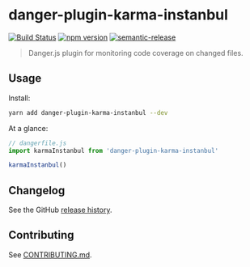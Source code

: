 # danger-plugin-karma-instanbul

[![Build Status](https://travis-ci.org/DarcyRayner/danger-plugin-karma-instanbul.svg?branch=master)](https://travis-ci.org/DarcyRayner/danger-plugin-karma-instanbul)
[![npm version](https://badge.fury.io/js/danger-plugin-karma-instanbul.svg)](https://badge.fury.io/js/danger-plugin-karma-instanbul)
[![semantic-release](https://img.shields.io/badge/%20%20%F0%9F%93%A6%F0%9F%9A%80-semantic--release-e10079.svg)](https://github.com/semantic-release/semantic-release)

> Danger.js plugin for monitoring code coverage on changed files.

## Usage

Install:

```sh
yarn add danger-plugin-karma-instanbul --dev
```

At a glance:

```js
// dangerfile.js
import karmaInstanbul from 'danger-plugin-karma-instanbul'

karmaInstanbul()
```
## Changelog

See the GitHub [release history](https://github.com/DarcyRayner/danger-plugin-karma-instanbul/releases).

## Contributing

See [CONTRIBUTING.md](CONTRIBUTING.md).
